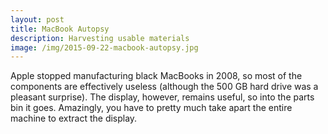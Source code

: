 ```yaml
---
layout: post
title: MacBook Autopsy
description: Harvesting usable materials
image: /img/2015-09-22-macbook-autopsy.jpg
---
```


Apple stopped manufacturing black MacBooks in 2008, so most of the components are effectively useless (although the 500 GB hard drive was a pleasant surprise). The display, however, remains useful, so into the parts bin it goes. Amazingly, you have to pretty much take apart the entire machine to extract the display.